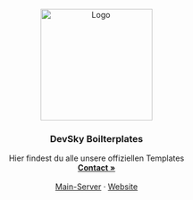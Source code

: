 <br />
<div align="center">
  <a href="https://discord.gg/desky">
    <img src="https://cdn.discordapp.com/attachments/899676897120763914/930500237347401818/DevSkyTM_12.png" alt="Logo" width="200" height="200">
  </a>

  <h3 align="center">DevSky Boilterplates</h3>

  <p align="center">
    Hier findest du alle unsere offiziellen Templates
    <br />
    <a href="https://discord.com/users/216487432667791360"><strong>Contact »</strong></a>
    <br />
    <br />
    <a href="https://discord.gg/devsky">Main-Server</a>
    ·
    <a href="https://devsky.one">Website</a>
  </p>
</div>
